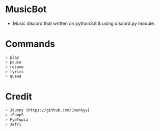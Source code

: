 # MusicBot
- Music discord that written on python3.8 & using discord.py module.

# Commands
```bash
> play
> pause
> resume
> lyrics
> queue
```

# Credit
```bash
> Jounny (https://github.com/Jounnyy)
> iFanpS
> FyeTopia
> Jefri
```
